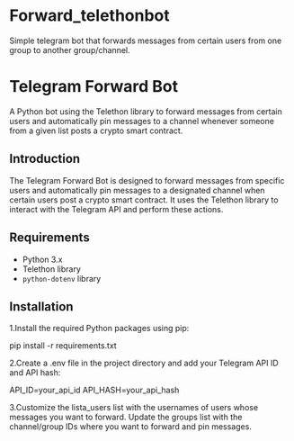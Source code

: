 # Forward_telethonbot
Simple telegram bot that forwards messages from certain users from one group to another group/channel.



# Telegram Forward Bot

A Python bot using the Telethon library to forward messages from certain users and automatically pin messages to a channel whenever someone from a given list posts a crypto smart contract.


## Introduction

The Telegram Forward Bot is designed to forward messages from specific users and automatically pin messages to a designated channel when certain users post a crypto smart contract. It uses the Telethon library to interact with the Telegram API and perform these actions.

## Requirements

- Python 3.x
- Telethon library
- `python-dotenv` library

## Installation

1.Install the required Python packages using pip:

pip install -r requirements.txt

2.Create a .env file in the project directory and add your Telegram API ID and API hash:

API_ID=your_api_id
API_HASH=your_api_hash

3.Customize the lista_users list with the usernames of users whose messages you want to forward. Update the groups list with the channel/group IDs where you want to forward and pin messages.

